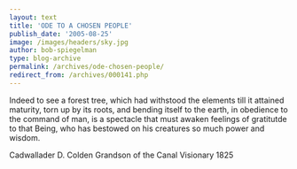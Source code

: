 ```yaml
---
layout: text
title: 'ODE TO A CHOSEN PEOPLE'
publish_date: '2005-08-25'
image: /images/headers/sky.jpg
author: bob-spiegelman
type: blog-archive
permalink: /archives/ode-chosen-people/
redirect_from: /archives/000141.php
---
```

Indeed to see a forest tree, which had withstood the elements till it attained maturity, torn up by its roots, and bending itself to the earth, in obedience to the command of man, is a spectacle that must awaken feelings of gratitutde to that Being, who has bestowed on his creatures so much power and wisdom.

Cadwallader D. Colden
Grandson of the Canal Visionary
1825
